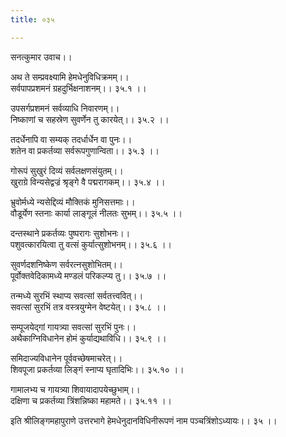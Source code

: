 ```yaml
---
title: ०३५

---
```

सनत्कुमार उवाच।।  
  
अथ ते सम्प्रवक्ष्यामि हेमधेनुविधिक्रमम्।।  
सर्वपापप्रशमनं ग्रहदुर्भिक्षनाशनम्।। ३५.१ ।।  
  
उपसर्गप्रशमनं सर्वव्याधि निवारणम्।।  
निष्काणां च सहस्रेण सुवर्णेन तु कारयेत्।। ३५.२ ।।  
  
तदर्धेनापि वा सम्यक् तदर्धार्धेन वा पुनः।।  
शतेन वा प्रकर्तव्या सर्वरूपगुणान्विता।। ३५.३ ।।  
  
गोरूपं सुखुरं दिव्यं सर्वलक्षणसंयुतम्।।  
खुराग्रे विन्यसेद्वज्रं श्रृङ्गे वै पद्मरागकम्।। ३५.४ ।।  
  
भ्रुवोर्मध्ये न्यसेद्दिव्यं मौक्तिकं मुनिसत्तमाः।।  
वौडूर्येण स्तनाः कार्या लाङ्गूलं नीलतः सुभम्।। ३५.५ ।।  
  
दन्तस्थाने प्रकर्तव्यः पुष्परागः सुशोभनः।।  
पशुवत्कारयित्वा तु वत्सं कुर्यात्सुशोभनम्।। ३५.६ ।।  
  
सुवर्णदशनिष्केण सर्वरत्नसुशोभितम्।।  
पूर्वोक्तवेदिकामध्ये मण्डलं परिकल्प्य तु।। ३५.७ ।।  
  
तन्मध्ये सुरभिं स्थाप्य सवत्सां सर्वतत्त्ववित्।।  
सवत्सां सुरभिं तत्र वस्त्रयुग्मेन वेष्टयेत्।। ३५.८ ।।  
  
सम्पूजयेद्गां गायत्र्या सवत्सां सुरभिं पुनः।।  
अथैकाग्निविधानेन होमं कुर्याद्यथाविधि।। ३५.९ ।।  
  
समिदाज्यविधानेन पूर्ववच्छेषमाचरेत्।।  
शिवपूजा प्रकर्तव्या लिङ्गं स्नाप्य घृतादिभिः।। ३५.१० ।।  
  
गामालभ्य च गायत्र्या शिवायादापयेच्छुभाम्।।  
दक्षिणा च प्रकर्तव्या त्रिंशन्निष्का महामते।। ३५.११ ।।  
  
इति श्रीलिङ्गमहापुराणे उत्तरभागे हेमधेनुदानविधिनीरूपणं नाम पञ्चत्रिंशोऽध्यायः।। ३५ ।।